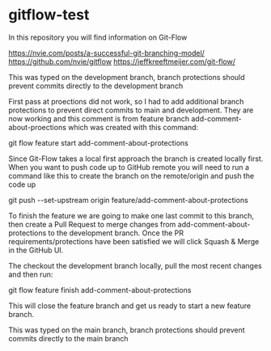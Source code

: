 # gitflow-test
In this repository you will find information on Git-Flow

https://nvie.com/posts/a-successful-git-branching-model/
https://github.com/nvie/gitflow
https://jeffkreeftmeijer.com/git-flow/

This was typed on the development branch, branch protections should prevent commits directly to the development branch

First pass at proections did not work, so I had to add additional branch protections to prevent direct commits to main and development. They are now working and this comment is from feature branch add-comment-about-proections which was created with this command:

git flow feature start add-comment-about-protections

Since Git-Flow takes a local first approach the branch is created locally first. When you want to push code up to GitHub remote you will need to run a command like this to create the branch on the remote/origin and push the code up

git push --set-upstream origin feature/add-comment-about-protections

To finish the feature we are going to make one last commit to this branch, then create a Pull Request to merge changes from add-comment-about-protections to the development branch. Once the PR requirements/protections have been satisfied we will click Squash & Merge in the GitHub UI.

The checkout the development branch locally, pull the most recent changes and then run:

git flow feature finish add-comment-about-protections

This will close the feature branch and get us ready to start a new feature branch.


This was typed on the main branch, branch protections should prevent commits directly to the main branch

